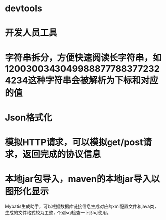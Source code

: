 devtools
========

开发人员工具
========
字符串拆分，方便快速阅读长字符串，如12003003430499888777883772324234这种字符串会被解析为下标和对应的值
========
Json格式化
========
模拟HTTP请求，可以模拟get/post请求，返回完成的协议信息
========
本地jar包导入，maven的本地jar导入以图形化显示
========
Mybatis生成助手，可以根据数据库链接信息生成对应的xml配置文件和java类，生成的文件格式较为工整，个别sql检查一下即可使用。
